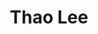 ---
layout: album_gallery
resource: instagram
title: "Thao Lee"
description: "Instagram albums of Thao Lee</br>. Username: thao2909"
active: gallery
images:
- image_path: /thao2909/1/20221002_212128_310045370_830075108030026_1515057457437824163_n.jpg
  gallery-folder: /gallery/thao2909/1/
  gallery-name: 1
  gallery-date: May 2025
- image_path: /thao2909/2/20240201_143127_491920293_3631903363621369_4195422164918475640_n.jpg
  gallery-folder: /gallery/thao2909/2/
  gallery-name: 2
  gallery-date: May 2025
- image_path: /thao2909/3/20250314_173349_484489724_18490386781065304_6248796956092873460_n.jpg
  gallery-folder: /gallery/thao2909/3/
  gallery-name: 3
  gallery-date: May 2025
---